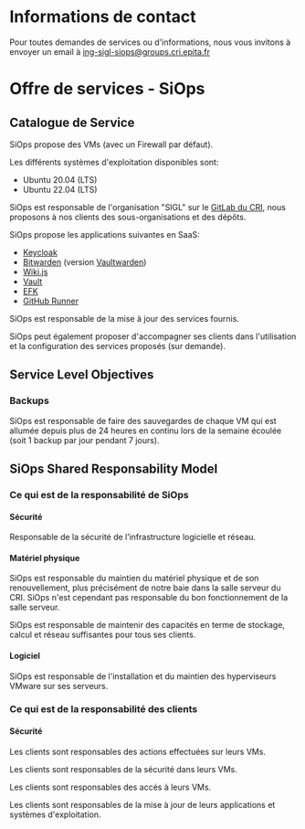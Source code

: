 # Informations de contact
Pour toutes demandes de services ou d'informations, nous vous invitons à envoyer un email à ing-sigl-siops@groups.cri.epita.fr


# Offre de services - SiOps
## Catalogue de Service

SiOps propose des VMs (avec un Firewall par défaut).

Les différents systèmes d'exploitation disponibles sont:
  - Ubuntu 20.04 (LTS)
  - Ubuntu 22.04 (LTS)

SiOps est responsable de l'organisation "SIGL" sur le [GitLab du CRI](https://gitlab.cri.epita.fr/), nous proposons à nos clients des sous-organisations et des dépôts.

SiOps propose les applications suivantes en SaaS:
  - [Keycloak](https://www.keycloak.org/)
  - [Bitwarden](https://bitwarden.com/) (version [Vaultwarden](https://github.com/dani-garcia/vaultwarden))
  - [Wiki.js](https://js.wiki/)
  - [Vault](https://www.vaultproject.io/)
  - [EFK](https://www.elastic.co/fr/elasticsearch/)
  - [GitHub Runner](https://github.com/features/actions)

SiOps est responsable de la mise à jour des services fournis.

SiOps peut également proposer d'accompagner ses clients dans l'utilisation et la configuration des services proposés (sur demande).

## Service Level Objectives
### Backups
SiOps est responsable de faire des sauvegardes de chaque VM qui est allumée depuis plus de 24 heures en continu lors de la semaine écoulée (soit 1 backup par jour pendant 7 jours).

## SiOps Shared Responsability Model

### Ce qui est de la responsabilité de SiOps
#### Sécurité
Responsable de la sécurité de l’infrastructure logicielle et réseau.

#### Matériel physique
SiOps est responsable du maintien du matériel physique et de son renouvellement, plus précisément de notre baie dans la salle serveur du CRI. SiOps n'est cependant pas responsable du bon fonctionnement de la salle serveur.

SiOps est responsable de maintenir des capacités en terme de stockage, calcul et réseau suffisantes pour tous ses clients.

#### Logiciel
SiOps est responsable de l'installation et du maintien des hyperviseurs VMware sur ses serveurs.

### Ce qui est de la responsabilité des clients
#### Sécurité
Les clients sont responsables des actions effectuées sur leurs VMs.

Les clients sont responsables de la sécurité dans leurs VMs.

Les clients sont responsables des accés à leurs VMs.

Les clients sont responsables de la mise à jour de leurs applications et systèmes d'exploitation.

